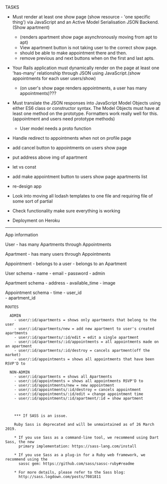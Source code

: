 
TASKS   

- Must render at least one show page (show resource - 'one specific thing') via JavaScript and an Active Model Serialisation JSON Backend.(Show apartment)
    - (renders apartment show page asynchronously moving from apt to apt)
    - View apartment button is not taking user to the correct show page.
    - should be able to make appointment there and then.
    - remove previous and next buttons when on the first and last apts.

- Your Rails application must dynamically render on the page at least one 'has-many' relationship through JSON using JavaScript.(show appointments for each user users/show)
    - (on user's show page renders appointments, a user has many appointments)???

- Must translate the JSON responses into JavaScript Model Objects using either ES6 class or constructor syntax. The Model Objects must have at least one method on the prototype. Formatters work really well for this.(appointment and users need prototype methods)
    - User model needs a proto function

- Handle redirect to appointments when not on profile page

- add cancel button to appointments on users show page

- put address above img of apartment

- let vs const

- add make appointment button to users show page apartments list

- re-design app

- Look into moving all lodash templates to one file and requiring file of some sort of partial

- Check functionality make sure everything is working

- Deployment on Heroku


----------------------------------------------------------------

App information

User
    - has many Apartments through Appointments

Apartment
    - has many users through Appointments

Appointment
    - belongs to a user
    - belongs to an Apartment    

User schema
    - name
    - email
    - password
    - admin

Apartment schema
    - address
    - available_time
    - image

Appointment schema
    - time
    - user_id   
    - apartment_id



    ROUTES

      ADMIN
        - user/:id/apartments = shows only apartments that belong to the user
        - user/:id/apartments/new = add new apartment to user's created apartments
        - user/:id/apartments/:id/edit = edit a single apartment
        - user/:id/apartments/:id/appointments = all appointments made on an apartment
        - user/:id/apartments/:id/destroy = cancels apartment(off the market)
        - user/:id/appointments = shows all appointments that have been RSVP'D to

      NON-ADMIN
        - user/:id/apartments = shows all Apartments
        - user/:id/appointments = shows all appointments RSVP'D to
        - user/:id/appointments/new = new appointment
        - user/:id/appointments/:id/destroy = cancels appointment
        - user/:id/appointments/:id/edit = change appointment time
        - user/:id/appointments/:id/apartment/:id = show apartment



        *** If SASS is an issue.

        Ruby Sass is deprecated and will be unmaintained as of 26 March 2019.

        * If you use Sass as a command-line tool, we recommend using Dart Sass, the new
          primary implementation: https://sass-lang.com/install

        * If you use Sass as a plug-in for a Ruby web framework, we recommend using the
          sassc gem: https://github.com/sass/sassc-ruby#readme

        * For more details, please refer to the Sass blog:
          http://sass.logdown.com/posts/7081811
